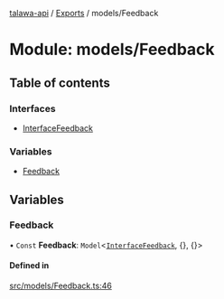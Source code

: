 [talawa-api](../README.md) / [Exports](../modules.md) / models/Feedback

# Module: models/Feedback

## Table of contents

### Interfaces

- [InterfaceFeedback](../interfaces/models_Feedback.InterfaceFeedback.md)

### Variables

- [Feedback](models_Feedback.md#feedback)

## Variables

### Feedback

• `Const` **Feedback**: `Model`\<[`InterfaceFeedback`](../interfaces/models_Feedback.InterfaceFeedback.md), \{\}, \{\}\>

#### Defined in

[src/models/Feedback.ts:46](https://github.com/PalisadoesFoundation/talawa-api/blob/515781e/src/models/Feedback.ts#L46)

